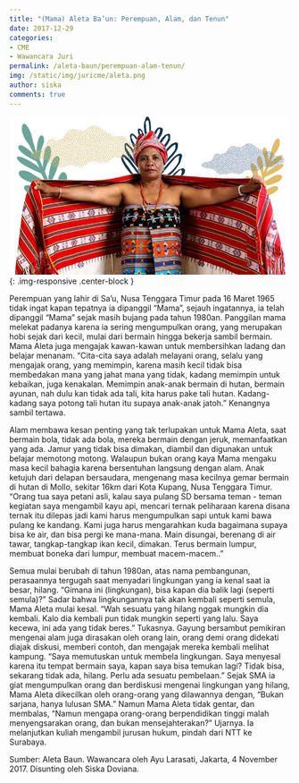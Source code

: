 ```yaml
---
title: "(Mama) Aleta Ba’un: Perempuan, Alam, dan Tenun"
date: 2017-12-29
categories:
- CME
- Wawancara Juri
permalink: /aleta-baun/perempuan-alam-tenun/
img: /static/img/juricme/aleta.png
author: siska
comments: true
---
```


![mama aleta](/static/img/juricme/article/mamaAleta_5.jpg "mama aleta"){: .img-responsive .center-block }

Perempuan yang lahir di Sa’u, Nusa Tenggara Timur pada 16 Maret 1965 tidak ingat kapan tepatnya ia dipanggil “Mama”, sejauh ingatannya, ia telah dipanggil “Mama” sejak masih bujang pada tahun 1980an. Panggilan mama melekat padanya karena ia sering mengumpulkan orang, yang merupakan hobi sejak dari kecil, mulai dari bermain hingga bekerja sambil bermain. Mama Aleta juga mengajak kawan-kawan untuk membersihkan ladang dan belajar menanam. “Cita-cita saya adalah melayani orang, selalu yang mengajak orang, yang memimpin, karena masih kecil tidak bisa membedakan mana yang jahat mana yang tidak, kadang memimpin untuk kebaikan, juga kenakalan. Memimpin anak-anak bermain di hutan, bermain ayunan, nah dulu kan tidak ada tali, kita harus pake tali hutan. Kadang-kadang saya potong tali hutan itu supaya anak-anak jatoh.” Kenangnya sambil tertawa.

Alam membawa kesan penting yang tak terlupakan untuk Mama Aleta, saat bermain bola, tidak ada bola, mereka bermain dengan jeruk, memanfaatkan yang ada. Jamur yang tidak bisa dimakan, diambil dan digunakan untuk belajar memotong motong. Walaupun bukan orang kaya Mama mengaku masa kecil bahagia karena bersentuhan langsung dengan alam. Anak ketujuh dari delapan bersaudara, mengenang masa kecilnya gemar bermain di hutan di Mollo, sekitar 16km dari Kota Kupang, Nusa Tenggara Timur. “Orang tua saya petani asli, kalau saya pulang SD bersama teman - teman kegiatan saya mengambil kayu api, mencari ternak peliharaan  karena disana ternak itu dilepas jadi kami harus mengumpulkan sapi untuk kami bawa pulang
ke kandang. Kami juga harus mengarahkan kuda bagaimana supaya bisa ke air, dan bisa pergi ke mana-mana. Main disungai, berenang di air tawar, tangkap-tangkap ikan kecil, dimakan. Terus bermain lumpur, membuat boneka dari lumpur, membuat macem-macem..”

Semua mulai berubah di tahun 1980an, atas nama pembangunan, perasaannya tergugah saat menyadari lingkungan yang ia kenal saat ia besar, hilang. “Gimana ini (lingkungan), bisa kapan dia balik lagi (seperti semula)?” Sadar bahwa lingkungannya tak akan kembali seperti semula, Mama Aleta mulai kesal. “Wah sesuatu yang hilang nggak mungkin dia kembali. Kalo dia kembali pun tidak mungkin seperti yang lalu. Saya kecewa, ini ada yang tidak beres.” Tukasnya. Gayung bersambut pemikiran mengenai alam juga dirasakan oleh orang lain, orang demi orang didekati diajak diskusi, memberi contoh, dan mengajak mereka kembali melihat kampung. “Saya memutuskan untuk membela lingkungan. Saya menyesal karena itu tempat bermain saya, kapan saya bisa temukan lagi? Tidak bisa, sekarang tidak ada, hilang. Perlu ada sesuatu pembelaan.” Sejak SMA ia giat mengumpulkan orang dan berdiskusi mengenai lingkungan yang hilang, Mama Aleta dikecilkan oleh orang-orang yang dilawannya dengan, “Bukan sarjana, hanya lulusan SMA.” Namun Mama Aleta tidak gentar, dan membalas, “Namun mengapa orang-orang berpendidikan tinggi malah menyengsarakan orang, dan bukan mensejahterakan?” Ujarnya. Ia melanjutkan kuliah mengambil jurusan hukum, pindah dari NTT ke Surabaya.

Sumber: Aleta Baun. Wawancara oleh Ayu Larasati, Jakarta, 4 November 2017. Disunting oleh Siska Doviana.

